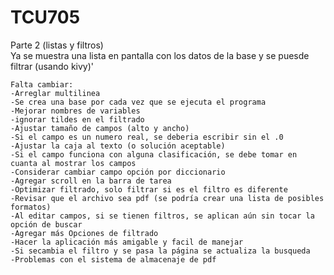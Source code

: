# TCU705
Parte 2 (listas y filtros)    
    Ya se muestra una lista en pantalla con los datos de la base y se puesde filtrar (usando kivy)'

    Falta cambiar:
    -Arreglar multilinea
    -Se crea una base por cada vez que se ejecuta el programa
    -Mejorar nombres de variables
    -ignorar tildes en el filtrado
    -Ajustar tamaño de campos (alto y ancho)
    -Si el campo es un numero real, se deberia escribir sin el .0
    -Ajustar la caja al texto (o solución aceptable)
    -Si el campo funciona con alguna clasificación, se debe tomar en cuanta al mostrar los campos
    -Considerar cambiar campo opción por diccionario
    -Agregar scroll en la barra de tarea    
    -Optimizar filtrado, solo filtrar si es el filtro es diferente
    -Revisar que el archivo sea pdf (se podría crear una lista de posibles formatos)
    -Al editar campos, si se tienen filtros, se aplican aún sin tocar la opción de buscar
    -Agregar más Opciones de filtrado
    -Hacer la aplicación más amigable y facil de manejar
    -Si secambia el filtro y se pasa la página se actualiza la busqueda
    -Problemas con el sistema de almacenaje de pdf